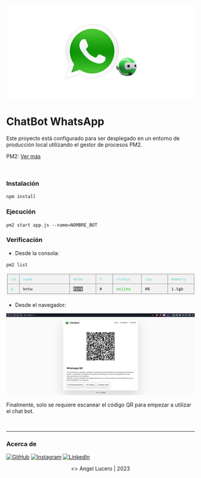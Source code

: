 ![ChatbotWhatsApp cover](/assets/chatbot.png "Chatbot WhatsApp")

# ChatBot WhatsApp

Este proyecto está configurado para ser desplegado en un entorno de producción local 
utilizando el gestor de procesos PM2.

PM2: [Ver más](https://pm2.keymetrics.io/)

<br />


### Instalación

```
npm install
```

### Ejecución

```
pm2 start app.js --name=NOMBRE_BOT
```


### Verificación

- Desde la consola:

```
pm2 list
```

![Chatbot WhatsApp](/assets/pm2.png "Chatbot WhatsApp")

- Desde el navegador:

![Chatbot WhatsApp](/assets/web.png "Chatbot WhatsApp")

Finalmente, solo se requiere escanear el código QR para empezar a utilizar el chat bot.

<br />


---


### Acerca de

[![GitHub](https://img.shields.io/badge/GitHub-black?style=for-the-badge&logo=GitHub&logoColor=white&labelColor=181717)](https://github.com/angelluce)
[![Instagram](https://img.shields.io/badge/Instagram-black?style=for-the-badge&logo=Instagram&logoColor=white&labelColor=E4405F)](https://www.instagram.com/angellucero24/)
[![LinkedIn](https://img.shields.io/badge/LinkedIn-black?style=for-the-badge&logo=LinkedIn&logoColor=white&labelColor=0A66C2)](https://www.linkedin.com/in/angellucero/)

<div align="center">
<> Angel Lucero | 2023
</div>

<br />

